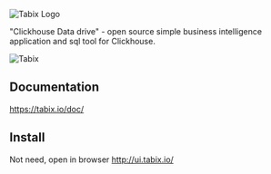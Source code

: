![Tabix Logo](http://ui.tabix.io/assets/images/logotabix.png)


"Clickhouse Data drive" - open source simple business intelligence application and sql tool for Clickhouse.


![Tabix](https://tabix.io/anime/SQL_Editor.gif)

## Documentation

https://tabix.io/doc/

## Install

Not need, open in browser http://ui.tabix.io/

